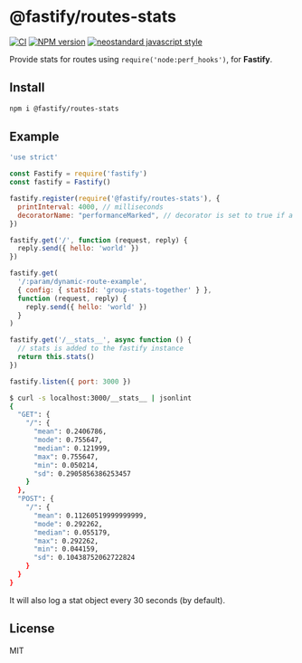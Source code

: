 # @fastify/routes-stats

[![CI](https://github.com/fastify/fastify-routes-stats/actions/workflows/ci.yml/badge.svg?branch=main)](https://github.com/fastify/fastify-routes-stats/actions/workflows/ci.yml)
[![NPM version](https://img.shields.io/npm/v/@fastify/routes-stats.svg?style=flat)](https://www.npmjs.com/package/@fastify/routes-stats)
[![neostandard javascript style](https://img.shields.io/badge/code_style-neostandard-brightgreen?style=flat)](https://github.com/neostandard/neostandard)

Provide stats for routes using `require('node:perf_hooks')`, for **Fastify**.

## Install

```sh
npm i @fastify/routes-stats
```

## Example

```js
'use strict'

const Fastify = require('fastify')
const fastify = Fastify()

fastify.register(require('@fastify/routes-stats'), {
  printInterval: 4000, // milliseconds
  decoratorName: "performanceMarked", // decorator is set to true if a performance.mark was called for the request
})

fastify.get('/', function (request, reply) {
  reply.send({ hello: 'world' })
})

fastify.get(
  '/:param/dynamic-route-example',
  { config: { statsId: 'group-stats-together' } },
  function (request, reply) {
    reply.send({ hello: 'world' })
  }
)

fastify.get('/__stats__', async function () {
  // stats is added to the fastify instance
  return this.stats()
})

fastify.listen({ port: 3000 })
```

```sh
$ curl -s localhost:3000/__stats__ | jsonlint
{
  "GET": {
    "/": {
      "mean": 0.2406786,
      "mode": 0.755647,
      "median": 0.121999,
      "max": 0.755647,
      "min": 0.050214,
      "sd": 0.2905856386253457
    }
  },
  "POST": {
    "/": {
      "mean": 0.11260519999999999,
      "mode": 0.292262,
      "median": 0.055179,
      "max": 0.292262,
      "min": 0.044159,
      "sd": 0.10438752062722824
    }
  }
}
```

It will also log a stat object every 30 seconds (by default).

## License

MIT
